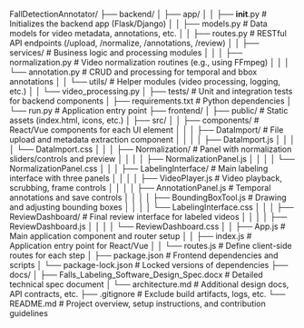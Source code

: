FallDetectionAnnotator/
├── backend/
│   ├── app/
│   │   ├── __init__.py         # Initializes the backend app (Flask/Django)
│   │   ├── models.py           # Data models for video metadata, annotations, etc.
│   │   ├── routes.py           # RESTful API endpoints (/upload, /normalize, /annotations, /review)
│   │   ├── services/           # Business logic and processing modules
│   │   │   ├── normalization.py  # Video normalization routines (e.g., using FFmpeg)
│   │   │   └── annotation.py     # CRUD and processing for temporal and bbox annotations
│   │   └── utils/              # Helper modules (video processing, logging, etc.)
│   │       └── video_processing.py
│   ├── tests/                  # Unit and integration tests for backend components
│   ├── requirements.txt        # Python dependencies
│   └── run.py                  # Application entry point
├── frontend/
│   ├── public/                 # Static assets (index.html, icons, etc.)
│   ├── src/
│   │   ├── components/         # React/Vue components for each UI element
│   │   │   ├── DataImport/     # File upload and metadata extraction component
│   │   │   │   ├── DataImport.js
│   │   │   │   └── DataImport.css
│   │   │   ├── Normalization/  # Panel with normalization sliders/controls and preview
│   │   │   │   ├── NormalizationPanel.js
│   │   │   │   └── NormalizationPanel.css
│   │   │   ├── LabelingInterface/  # Main labeling interface with three panels
│   │   │   │   ├── VideoPlayer.js       # Video playback, scrubbing, frame controls
│   │   │   │   ├── AnnotationPanel.js   # Temporal annotations and save controls
│   │   │   │   ├── BoundingBoxTool.js   # Drawing and adjusting bounding boxes
│   │   │   │   └── LabelingInterface.css
│   │   │   ├── ReviewDashboard/       # Final review interface for labeled videos
│   │   │   │   ├── ReviewDashboard.js
│   │   │   │   └── ReviewDashboard.css
│   │   ├── App.js               # Main application component and router setup
│   │   ├── index.js             # Application entry point for React/Vue
│   │   └── routes.js            # Define client-side routes for each step
│   ├── package.json             # Frontend dependencies and scripts
│   └── package-lock.json        # Locked versions of dependencies
├── docs/
│   ├── Falls_Labeling_Software_Design_Spec.docx  # Detailed technical spec document
│   └── architecture.md        # Additional design docs, API contracts, etc.
├── .gitignore                 # Exclude build artifacts, logs, etc.
└── README.md                  # Project overview, setup instructions, and contribution guidelines
